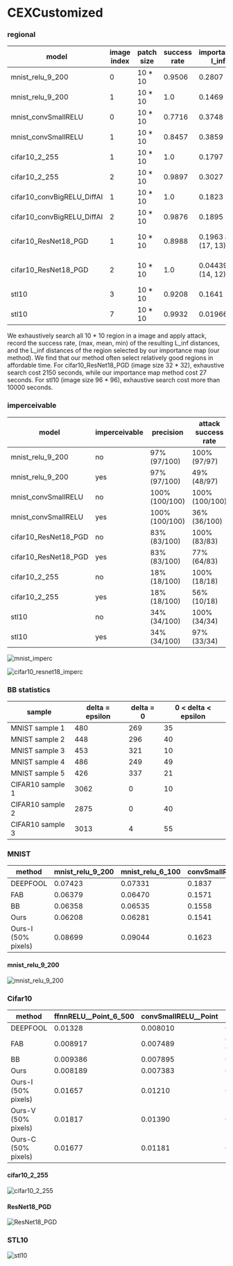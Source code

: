 # CEXCustomized
### regional
| model | image index | patch size | success rate | importance l_inf | min l_inf | mean l_inf | max l_inf |
| ---- | ---- | ---- | ---- | ---- | ---- | ---- | ---- |
| mnist_relu_9_200 | 0 | 10 * 10 | 0.9506 | 0.2807 | 0.2313 | 0.4560 | 0.7941 |
| mnist_relu_9_200 | 1 | 10 * 10 | 1.0 | 0.1469 | 0.1409 | 0.3014 | 0.7284 |
| mnist_convSmallRELU | 0 | 10 * 10 | 0.7716 | 0.3748 | 0.3328 | 0.5211 | 0.9668 |
| mnist_convSmallRELU | 1 | 10 * 10 | 0.8457 | 0.3859 | 0.3838 | 0.5588 | 0.8891 |
| cifar10_2_255 | 1 | 10 * 10 | 1.0 | 0.1797 | 0.1777 | 0.3518 | 0.7236 | 
| cifar10_2_255 | 2 | 10 * 10 | 0.9897 | 0.3027 | 0.1725 |  0.3018 | 0.6889 |
| cifar10_convBigRELU_DiffAI | 1 | 10 * 10 | 1.0 | 0.1823 | 0.09570 | 0.2595 | 0.5752 |
| cifar10_convBigRELU_DiffAI | 2 | 10 * 10 | 0.9876 | 0.1895 | 0.1240 | 0.3058 | 0.5 |
| cifar10_ResNet18_PGD | 1 | 10 * 10 | 0.8988 | 0.1963 at (17, 13) | 0.1914 at (18, 13) | 0.4399 | 0.9404 |
| cifar10_ResNet18_PGD | 2 | 10 * 10 | 1.0 | 0.04439 at (14, 12) | 0.03184 at (20, 11) | 0.2180 | 0.7484 |
| stl10 | 3 | 10 * 10 | 0.9208 | 0.1641 | 0.06348 | 0.2755 | 0.8701 |
| stl10 | 7 | 10 * 10 | 0.9932 | 0.01966 | 0.01319 | 0.1080 | 0.9707 |

We exhaustively search all 10 * 10 region in a image and apply attack, record the success rate, (max, mean, min) of the 
resulting L_inf distances, and the L_inf distances of the region selected by our importance map (our method). We find 
that our method often select relatively good regions in affordable time. For cifar10_ResNet18_PGD (image size 32 * 32), 
exhaustive search cost 2150 seconds, while our importance map method cost 27 seconds. 
For stl10 (image size 96 * 96), exhaustive search cost more than 10000 seconds.

### imperceivable
| model | imperceivable | precision | attack success rate | l_0 | l_2 | l_inf | ssim | CIEDE2000|
| ---- | ---- | ---- | ---- | ---- | ---- | ---- | ---- | ---- |
| mnist_relu_9_200 | no | 97%(97/100) | 100%(97/97) | 507.14 | 2.23 | 0.06 | 0.82 |
| mnist_relu_9_200 | yes | 97%(97/100) | 49%(48/97) | 134.62 | 3.28 | 0.28 | 0.95 |
| mnist_convSmallRELU | no | 100%(100/100) | 100%(100/100) | 401.45 | 9.09 |  0.15 | 0.72 |
| mnist_convSmallRELU | yes | 100%(100/100) | 36%(36/100) | 138.25 | 3.87 | 0.32 | 0.94 |
| cifar10_ResNet18_PGD | no | 83%(83/100) | 100%(83/83) | 3051.73 | 5.27 |  0.04 | 0.93 | 162.50 |
| cifar10_ResNet18_PGD | yes | 83%(83/100) | 77%(64/83) | 2893.23 | 2.76 |  0.08 | 0.97 | 113.11 |
| cifar10_2_255 | no | 18%(18/100) | 100%(18/18) | 3063.11 | 8.45 |  0.05 | 0.90 | 240.95 |
| cifar10_2_255 | yes | 18%(18/100) | 56%(10/18) | 2982.60 | 4.80 |  0.15 | 0.96 | 183.77 |
| stl10 | no | 34%(34/100) | 100%(34/34) | 27381.77 | 1.42 |  0.01 | 0.98 | 149.80 |
| stl10 | yes | 34%(34/100) | 97%(33/34) | 24997.39 | 0.88 |  0.01 | 1.00 | 93.18 |

![mnist_imperc](images/mnist_imperc.png)

![cifar10_resnet18_imperc](images/cifar10_resnet18_imperc.png)


### BB statistics
| sample | delta = epsilon | delta = 0 | 0 < delta < epsilon |
| ---- | ---- | ---- | ---- |
|MNIST sample 1|480 |269 |35|
|MNIST sample 2|448 |296 |40|
|MNIST sample 3|453 |321 |10|
|MNIST sample 4|486 |249 |49|
|MNIST sample 5|426 |337 |21|
|CIFAR10 sample 1|3062 |0 |10|
|CIFAR10 sample 2|2875 |0 |40|
|CIFAR10 sample 3|3013 |4 |55|


### MNIST
| method | mnist_relu_9_200 | mnist_relu_6_100 | convSmallRELU__Point |
| ---- | ---- | ---- | ---- |
| DEEPFOOL | 0.07423 | 0.07331 | 0.1837 |
| FAB | 0.06379 | 0.06470 | 0.1571 |
| BB | 0.06358 | 0.06535 | 0.1558 |
| Ours | 0.06208 | 0.06281 | 0.1541 |
| Ours-I (50% pixels) | 0.08699 | 0.09044 | 0.1623 |

#### mnist_relu_9_200
![mnist_relu_9_200](images/mnist_relu_9_200.png)

### Cifar10
| method | ffnnRELU__Point_6_500 | convSmallRELU__Point | ResNet18_PGD |
| ---- | ---- | ---- | ---- |
| DEEPFOOL | 0.01328 | 0.008010 | 0.04297 |
| FAB | 0.008917 | 0.007489 | 0.03434, 0.03458(alpha_max=0) |
| BB | 0.009386 | 0.007895 | 0.03629 |
| Ours | 0.008189 | 0.007383 | 0.03451 |
| Ours-I (50% pixels) | 0.01657 | 0.01210 | 0.05569 |
| Ours-V (50% pixels) | 0.01817 | 0.01390 | 0.05534 |
| Ours-C (50% pixels) | 0.01677 | 0.01181 | 0.05100 |

#### cifar10_2_255
![cifar10_2_255](images/cifar10_2_255.png)
#### ResNet18_PGD
![ResNet18_PGD](images/cifar10_ResNet18_PGD.png)


### STL10
![stl10](images/stl10.png)

